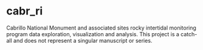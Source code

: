 # cabr_ri
Cabrillo National Monument and associated sites rocky intertidal monitoring program data exploration, visualization and analysis. This project is a catch-all and does not represent a singular manuscript or series. 
